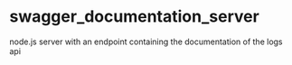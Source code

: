 # swagger_documentation_server
node.js server with an endpoint containing the documentation of the logs api
